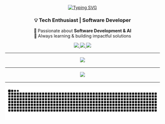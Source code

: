 <div align="center">

  [![Typing SVG](https://readme-typing-svg.demolab.com?font=calibri&size=35&pause=1000&color=2C83FF&center=true&width=500&lines=Raihan+Pratama)](https://git.io/typing-svg)
  ### 💡 Tech Enthusiast | Software Developer  

  🔹 Passionate about **Software Development & AI**  
  🔹 Always learning & building impactful solutions  

  

  <p>
    <a href="https://www.instagram.com/rhannprtmaa/">
      <img src="https://img.shields.io/badge/Instagram-%23E4405F.svg?logo=Instagram&logoColor=white" />
    </a>
    <a href="https://www.linkedin.com/in/laoderaihanpratama">
      <img src="https://img.shields.io/badge/LinkedIn-%230077B5.svg?logo=linkedin&logoColor=white" />
    </a>
    <a href="mailto:laoderaihanpratama@gmail.com">
      <img src="https://img.shields.io/badge/Email-D14836?logo=gmail&logoColor=white" />
    </a>
  </p>

  ---
 
  <a href="https://skillicons.dev">
    <img src="https://skillicons.dev/icons?i=git,cpp,css,html,bootstrap,tailwind,github,java,javascript,py" />
  </a>

  ---

  ![](https://github-profile-trophy.vercel.app/?username=aahzr&theme=radical&no-frame=false&no-bg=true&margin-w=3)

  ---

  <picture>
    <source media="(prefers-color-scheme: dark)" srcset="https://raw.githubusercontent.com/aahzr/aahzr/output/github-snake-dark.svg" />
    <source media="(prefers-color-scheme: light)" srcset="https://raw.githubusercontent.com/aahzr/aahzr/output/github-snake.svg" />
    <img alt="github-snake" src="https://raw.githubusercontent.com/aahzr/aahzr/output/github-snake.svg" />
  </picture>

</div>
